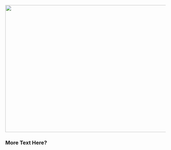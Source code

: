 <div align="center">
	<br>
	<a href="https://dynamicwine.herokuapp.com/">
		<img src="header.svg" width="800" height="400">
	</a>
	<br>
</div>
<div>
	<h3>
More Text Here?
	</h3>
</div>
